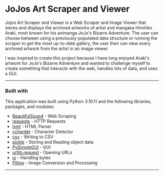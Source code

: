 # JoJos Art Scraper and Viewer

Jojos Art Scraper and Viewer is a Web Scraper and Image Viewer that stores and displays the archived artworks of artist and mangaka Hirohiko Araki, most known for his animanga JoJo's Bizarre Adventure. The user can choose between using a previously-populated data structure or running the scraper to get the most up-to-date gallery, the user then can view every archived artwork from the artist in an image viewer. 

I was inspired to create this project because I have long enjoyed Araki's artwork for JoJo's Bizarre Adventure and wanted to challenge myself to create something that interacts with the web, handles lots of data, and uses a GUI.

---
### Built with
This application was built using Python 3.10.11 and the following libraries, packages, and modules:
* [BeautifulSoup4](https://pypi.org/project/bs4/) - Web Scraping
* [requests](https://pypi.org/project/requests/) - HTTP Requests
* [lxml](https://pypi.org/project/lxml/) - HTML Parser
* [cchardet](https://pypi.org/project/cchardet/) - Character Detector
* [csv](https://docs.python.org/3/library/csv.html) - Writing to CSV
* [pickle](https://docs.python.org/3/library/pickle.html) - Storing and Reading object data
* [PySimpleGUI](https://pypi.org/project/PySimpleGUI/) - GUI
* [urllib.request](https://docs.python.org/3/library/urllib.request.html#module-urllib.request) - Opening URLs
* [io](https://docs.python.org/3/library/io.html) - Handling bytes
* [Pillow](https://pypi.org/project/Pillow/) - Image Conversion and Processing
---
